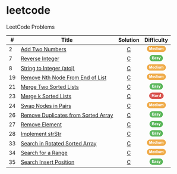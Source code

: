 # leetcode
LeetCode Problems

| # | Title | Solution | Difficulty |
|---|-------|:--------:|:----------:|
|2| [Add Two Numbers](https://leetcode.com/problems/add-two-numbers/description/) | [C](./solutions/AddTwoNumbers.c) | ![Medium][Medium] |
|7| [Reverse Integer](https://leetcode.com/problems/reverse-integer/description/) | [C](./solutions/ReverseInteger.c) | ![Easy][Easy] |
|8| [String to Integer (atoi)](https://leetcode.com/problems/string-to-integer-atoi/description/) | [C](./solutions/StringToInteger.c) | ![Medium][Medium] |
|19| [Remove Nth Node From End of List](https://leetcode.com/problems/remove-nth-node-from-end-of-list/description/) | [C](./solutions/RemoveNthFromEnd.c) | ![Medium][Medium] |
|21| [Merge Two Sorted Lists](https://leetcode.com/problems/merge-two-sorted-lists/description/) | [C](./solutions/MergeTwoLists.c) | ![Easy][Easy] |
|23| [Merge k Sorted Lists](https://leetcode.com/problems/merge-k-sorted-lists/description/) | [C](./solutions/MergeKLists.c) | ![Hard][Hard] |
|24| [Swap Nodes in Pairs](https://leetcode.com/problems/swap-nodes-in-pairs/description/) | [C](./solutions/SwapPairs.c) | ![Medium][Medium] |
|26| [Remove Duplicates from Sorted Array](https://leetcode.com/problems/remove-duplicates-from-sorted-array/description/) | [C](./solutions/RemoveDuplicates.c) | ![Easy][Easy] |
|27| [Remove Element](https://leetcode.com/problems/remove-element/description/) | [C](./solutions/RemoveElement.c) | ![Easy][Easy] |
|28| [Implement strStr](https://leetcode.com/problems/implement-strstr/description/) | [C](./solutions/StrStr.c) | ![Easy][Easy] |
|33| [Search in Rotated Sorted Array](https://leetcode.com/problems/search-in-rotated-sorted-array/description/) | [C](./solutions/SearchInRotatedSortedArray.c) | ![Medium][Medium] |
|34| [Search for a Range](https://leetcode.com/problems/search-for-a-range/description/) | [C](./solutions/SearchRange.c) | ![Medium][Medium] |
|35| [Search Insert Position](https://leetcode.com/problems/search-insert-position/description/) | [C](./solutions/SearchInsert.c) | ![Easy][Easy] |


[Easy]: ./asset/easy.png
[Medium]: ./asset/medium.png
[Hard]: ./asset/hard.png

